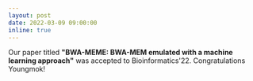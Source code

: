 ```yaml
---
layout: post
date: 2022-03-09 09:00:00
inline: true
---
```


<!-- [BWA-MEME](https://academic.oup.com/bioinformatics/advance-article/doi/10.1093/bioinformatics/btac137/6543607) was accepted to Bioinformatics'22. -->

Our paper titled **"BWA-MEME: BWA-MEM emulated with a machine learning approach"** was accepted to Bioinformatics'22. Congratulations Youngmok!
